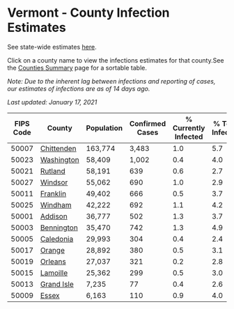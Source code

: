 # Vermont - County Infection Estimates

See state-wide estimates [here](/infections/us-vt).

Click on a county name to view the infections estimates for that county.See the [Counties Summary](/infections/summary-counties) page for a sortable table.

*Note: Due to the inherent lag between infections and reporting of cases, our estimates of infections are as of 14 days ago.*

*Last updated: January 17, 2021*

|   FIPS Code |                   County |   Population |   Confirmed Cases |   % Currently Infected |   % Total Infected |
|-------------|--------------------------|--------------|-------------------|------------------------|--------------------|
|       50007 | [Chittenden](chittenden) |      163,774 |             3,483 |                    1.0 |                5.7 |
|       50023 | [Washington](washington) |       58,409 |             1,002 |                    0.4 |                4.0 |
|       50021 |       [Rutland](rutland) |       58,191 |               639 |                    0.6 |                2.7 |
|       50027 |       [Windsor](windsor) |       55,062 |               690 |                    1.0 |                2.9 |
|       50011 |     [Franklin](franklin) |       49,402 |               666 |                    0.5 |                3.7 |
|       50025 |       [Windham](windham) |       42,222 |               692 |                    1.1 |                4.2 |
|       50001 |       [Addison](addison) |       36,777 |               502 |                    1.3 |                3.7 |
|       50003 | [Bennington](bennington) |       35,470 |               742 |                    1.3 |                4.9 |
|       50005 |   [Caledonia](caledonia) |       29,993 |               304 |                    0.4 |                2.4 |
|       50017 |         [Orange](orange) |       28,892 |               380 |                    0.5 |                3.1 |
|       50019 |       [Orleans](orleans) |       27,037 |               321 |                    0.2 |                2.8 |
|       50015 |     [Lamoille](lamoille) |       25,362 |               299 |                    0.5 |                3.0 |
|       50013 | [Grand Isle](grand-isle) |        7,235 |                77 |                    0.4 |                2.6 |
|       50009 |           [Essex](essex) |        6,163 |               110 |                    0.9 |                4.0 |